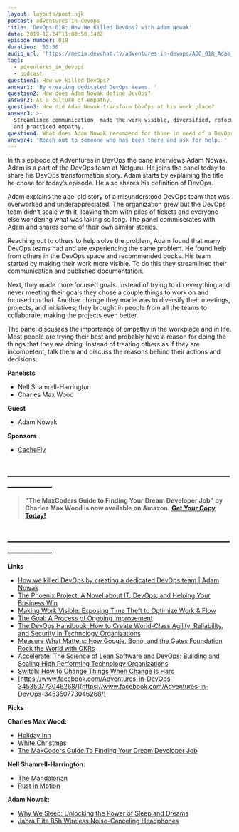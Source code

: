 ```yaml
---
layout: layouts/post.njk
podcast: adventures-in-devops
title: 'DevOps 018: How We Killed DevOps? with Adam Nowak'
date: 2019-12-24T11:00:50.140Z
episode_number: 018
duration: '53:30'
audio_url: 'https://media.devchat.tv/adventures-in-devops/ADO_018_Adam_Nowak.mp3'
tags:
  - adventures_in_devops
  - podcast
question1: How we killed DevOps?
answer1: 'By creating dedicated DevOps teams. '
question2: How does Adam Nowak define DevOps?
answer2: As a culture of empathy.
question3: How did Adam Nowak transform DevOps at his work place?
answer3: >-
  Streamlined communication, made the work visible, diversified, refocused goals
  and practiced empathy.
question4: What does Adam Nowak recommend for those in need of a DevOps transformation?
answer4: 'Reach out to someone who has been there and ask for help. '
---
```

In this episode of Adventures in DevOps the pane interviews Adam Nowak. Adam is a part of the DevOps team at Netguru. He joins the panel today to share his DevOps transformation story. Adam starts by explaining the title he chose for today’s episode. He also shares his definition of DevOps.

Adam explains the age-old story of a misunderstood DevOps team that was overworked and underappreciated. The organization grew but the DevOps team didn’t scale with it, leaving them with piles of tickets and everyone else wondering what was taking so long. The panel commiserates with Adam and shares some of their own similar stories. 

Reaching out to others to help solve the problem, Adam found that many DevOps teams had and are experiencing the same problem. He found help from others in the DevOps space and recommended books. His team started by making their work more visible. To do this they streamlined their communication and published documentation. 

Next, they made more focused goals. Instead of trying to do everything and never meeting their goals they chose a couple things to work on and focused on that. Another change they made was to diversify their meetings, projects, and initiatives; they brought in people from all the teams to collaborate, making the projects even better. 

The panel discusses the importance of empathy in the workplace and in life. Most people are trying their best and probably have a reason for doing the things that they are doing. Instead of treating others as if they are incompetent, talk them and discuss the reasons behind their actions and decisions.


**Panelists**

- Nell Shamrell-Harrington
- Charles Max Wood

**Guest**

- Adam Nowak

**Sponsors**

- [CacheFly](https://www.cachefly.com/)


## **\_\_\_\_\_\_\_\_\_\_\_\_\_\_\_\_\_\_\_\_\_\_\_\_\_\_\_\_\_\_\_\_\_\_\_\_\_\_\_\_\_\_\_\_\_\_\_\_\_\_\_\_\_\_\_\_\_\_\_\_**

> **"The MaxCoders Guide to Finding Your Dream Developer Job" by Charles Max Wood is now available on Amazon.**  [**Get Your Copy Today!**](https://www.amazon.com/gp/product/B081MBL5C9/ref=as_li_ss_tl?ie=UTF8&linkCode=sl1&tag=devchattv-20&linkId=9d61363241636e2546ef46abba198746&language=en_US)

## **\_\_\_\_\_\_\_\_\_\_\_\_\_\_\_\_\_\_\_\_\_\_\_\_\_\_\_\_\_\_\_\_\_\_\_\_\_\_\_\_\_\_\_\_\_\_\_\_\_\_\_\_\_\_\_\_\_\_\_\_**




**Links**

- [How we killed DevOps by creating a dedicated DevOps team | Adam Nowak](https://www.youtube.com/watch?v=qQphnVyDtKc)
- [The Phoenix Project: A Novel about IT, DevOps, and Helping Your Business Win](https://www.amazon.com/Phoenix-Project-DevOps-Helping-Business/dp/0988262592)
- [Making Work Visible: Exposing Time Theft to Optimize Work &amp; Flow](https://www.amazon.com/Making-Work-Visible-Exposing-Optimize/dp/1942788150)
- [The Goal: A Process of Ongoing Improvement](https://www.amazon.com/Goal-Process-Ongoing-Improvement/dp/0884270610)
- [The DevOps Handbook: How to Create World-Class Agility, Reliability, and Security in Technology Organizations](https://www.amazon.com/DevOps-Handbook-World-Class-Reliability-Organizations/dp/1942788002/ref=sr_1_3?ie=UTF8&amp;qid=1548462018&amp;sr=8-1&amp;linkCode=ll1&amp;tag=devchattv-20&amp;linkId=f06bfe7482dca8bb751ed6d7cc86e2ab&amp;language=en_US)
- [Measure What Matters: How Google, Bono, and the Gates Foundation Rock the World with OKRs](https://www.amazon.com/Measure-What-Matters-Google-Foundation-ebook/dp/B078FZ9SYB/ref=sr_1_1?ie=UTF8&amp;qid=1548462018&amp;sr=8-1&amp;linkCode=ll1&amp;tag=devchattv-20&amp;linkId=f06bfe7482dca8bb751ed6d7cc86e2ab&amp;language=en_US)
- [Accelerate: The Science of Lean Software and DevOps: Building and Scaling High Performing Technology Organizations](https://www.amazon.com/Accelerate-Software-Performing-Technology-Organizations/dp/1942788339/ref=sr_1_1?ie=UTF8&amp;qid=1548462018&amp;sr=8-1&amp;linkCode=ll1&amp;tag=devchattv-20&amp;linkId=f06bfe7482dca8bb751ed6d7cc86e2ab&amp;language=en_US)
- [Switch: How to Change Things When Change Is Hard](https://www.amazon.com/Switch-Change-Things-When-Hard/dp/0385528752/ref=sr_1_1?ie=UTF8&amp;qid=1548462018&amp;sr=8-1&amp;linkCode=ll1&amp;tag=devchattv-20&amp;linkId=f06bfe7482dca8bb751ed6d7cc86e2ab&amp;language=en_US)
- [https://www.facebook.com/Adventures-in-DevOps-345350773046268/](https://www.facebook.com/Adventures-in-DevOps-345350773046268/)

**Picks**

**Charles Max Wood:**

- [Holiday Inn](https://amzn.to/34gJW33)
- [White Christmas](https://amzn.to/2XHGA6J)
- [The MaxCoders Guide To Finding Your Dream Developer Job](https://amzn.to/37q7kgr)

**Nell Shamrell-Harrington:**

- [The Mandalorian](https://www.disneyplus.com/welcome/the-mandalorian?cid=DSS-Search-Google-71700000059616279-&amp;s_kwcid=AL!8468!3!396209985963!b!!g!!%2Bthe%20%2Bmandalorian&amp;gclid=Cj0KCQiAxfzvBRCZARIsAGA7YMzoGU9k3zj3t63Oo0aY7fahawn9m6wrmtL4YB-FYo4BsRcf9Kvovo4aAiupEALw_wcB&amp;gclsrc=aw.ds)
- [Rust in Motion](https://www.manning.com/livevideo/rust-in-motion)

**Adam Nowak:**

- [Why We Sleep: Unlocking the Power of Sleep and Dreams](https://www.amazon.com/Why-We-Sleep-Unlocking-Dreams/dp/1501144324/ref=sr_1_3?ie=UTF8&amp;qid=1548462018&amp;sr=8-1&amp;linkCode=ll1&amp;tag=devchattv-20&amp;linkId=f06bfe7482dca8bb751ed6d7cc86e2ab&amp;language=en_US)
- [Jabra Elite 85h Wireless Noise-Canceling Headphones](https://www.amazon.com/Jabra-Wireless-Noise-Canceling-Headphones-Titanium/dp/B07RQ366VK/ref=sr_1_1_sspa?ie=UTF8&amp;qid=1548462018&amp;sr=8-1&amp;linkCode=ll1&amp;tag=devchattv-20&amp;linkId=f06bfe7482dca8bb751ed6d7cc86e2ab&amp;language=en_US)
